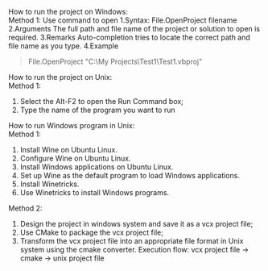 How to run the project on Windows:
<br>
Method 1: Use command to open
1.Syntax:
  File.OpenProject filename
2.Arguments
  The full path and file name of the project or solution to open is required.
3.Remarks
  Auto-completion tries to locate the correct path and file name as you type.
4.Example

>File.OpenProject "C:\My Projects\Test1\Test1.vbproj"
  
How to run the project on Unix: 
<br>
Method 1:
1. Select the Alt-F2 to open the Run Command box;
2. Type the name of the program you want to run

How to run Windows program in Unix:
<br>
Method 1:
1. Install Wine on Ubuntu Linux.
2. Configure Wine on Ubuntu Linux.
3. Install Windows applications on Ubuntu Linux.
4. Set up Wine as the default program to load Windows applications.
5. Install Winetricks.
6. Use Winetricks to install Windows programs.

Method 2:
1. Design the project in windows system and save it as a vcx project file;
2. Use CMake to package the vcx project file;
3. Transform the vcx project file into an appropriate file format in Unix system using the cmake converter. 
Execution flow: vcx project file -> cmake -> unix project file
